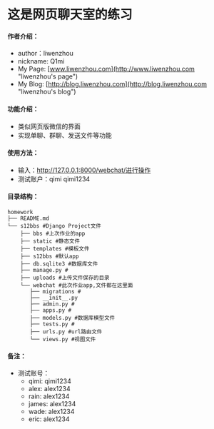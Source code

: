# 这是网页聊天室的练习

#### 作者介绍：
* author：liwenzhou
* nickname: Q1mi
* My Page: [www.liwenzhou.com](http://www.liwenzhou.com "liwenzhou's page")
* My Blog: [http://blog.liwenzhou.com](http://blog.liwenzhou.com "liwenzhou's blog")

#### 功能介绍：
* 类似网页版微信的界面
* 实现单聊、群聊、发送文件等功能



#### 使用方法：
* 输入：http://127.0.0.1:8000/webchat/进行操作
* 测试账户：qimi qimi1234

#### 目录结构：
    homework
    ├── README.md
    └── s12bbs #Django Project文件
        ├── bbs #上次作业的app
        ├── static #静态文件
        ├── templates #模板文件
        ├── s12bbs #默认app
        ├── db.sqlite3 #数据库文件
        ├── manage.py #
        ├── uploads #上传文件保存的目录    
        └── webchat #此次作业app,文件都在这里面
           ├── migrations #
           ├── __init__.py
           ├── admin.py #
           ├── apps.py #
           ├── models.py #数据库模型文件
           ├── tests.py #
           ├── urls.py #url路由文件
           └── views.py #视图文件

#### 备注：
* 测试账号：
    * qimi: qimi1234
    * alex: alex1234
    * rain: alex1234
    * james: alex1234
    * wade: alex1234
    * eric: alex1234